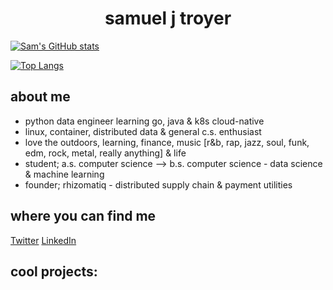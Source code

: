 # <div style="text-align: center;"> samuel j troyer </div>

[![Sam's GitHub stats](https://github-readme-stats.vercel.app/api?username=samjtro&count_private=true&show_icons=true&theme=synthwave&custom_title=samjtro)](https://github.com/anuraghazra/github-readme-stats)

[![Top Langs](https://github-readme-stats.vercel.app/api/top-langs/?username=samjtro&layout=compact&hide=HTML,Vim%20script,Javascript,SCSS)](https://github.com/anuraghazra/github-readme-stats)

## about me

- python data engineer learning go, java & k8s cloud-native
- linux, container, distributed data & general c.s. enthusiast
- love the outdoors, learning, finance, music [r&b, rap, jazz, soul, funk, edm, rock, metal, really anything] & life
- student; a.s. computer science --> b.s. computer science - data science & machine learning
- founder; rhizomatiq - distributed supply chain & payment utilities

## where you can find me

[Twitter](https://twitter.com/samjtro)
[LinkedIn](https://www.linkedin.com/in/samtroyer/)

## cool projects:

